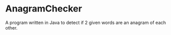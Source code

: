 # AnagramChecker
A program written in Java to detect if 2 given words are an anagram of each other.
